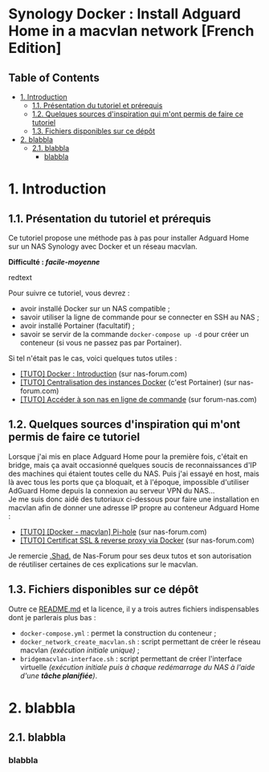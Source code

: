 # Synology Docker : Install Adguard Home in a macvlan network [French Edition] <!-- omit in toc -->

## Table of Contents <!-- omit in toc -->

- [1. Introduction](#1-introduction)
  - [1.1. Présentation du tutoriel et prérequis](#11-présentation-du-tutoriel-et-prérequis)
  - [1.2. Quelques sources d'inspiration qui m'ont permis de faire ce tutoriel](#12-quelques-sources-dinspiration-qui-mont-permis-de-faire-ce-tutoriel)
  - [1.3. Fichiers disponibles sur ce dépôt](#13-fichiers-disponibles-sur-ce-dépôt)
- [2. blabbla](#2-blabbla)
  - [2.1. blabbla](#21-blabbla)
    - [blabbla](#blabbla)

# 1. Introduction

## 1.1. Présentation du tutoriel et prérequis

Ce tutoriel propose une méthode pas à pas pour installer Adguard Home sur un NAS Synology avec Docker et un réseau macvlan.

**Difficulté : *facile-moyenne***

<span color="red">redtext</span>

Pour suivre ce tutoriel, vous devrez :

- avoir installé Docker sur un NAS compatible ;
- savoir utiliser la ligne de commande pour se connecter en SSH au NAS ;
- avoir installé Portainer (facultatif) ;
- savoir se servir de la commande `docker-compose up -d` pour créer un conteneur (si vous ne passez pas par Portainer).

Si tel n'était pas le cas, voici quelques tutos utiles :

- [[TUTO] Docker : Introduction](https://www.nas-forum.com/forum/topic/65309-tuto-docker-introduction/) (sur nas-forum.com)
- [[TUTO] Centralisation des instances Docker](https://www.nas-forum.com/forum/topic/66422-tuto-centralisation-des-instances-docker/) (c'est Portainer) (sur nas-forum.com)
- [[TUTO] Accéder à son nas en ligne de commande](https://www.forum-nas.fr/viewtopic.php?f=56&t=11461) (sur forum-nas.com)

## 1.2. Quelques sources d'inspiration qui m'ont permis de faire ce tutoriel

Lorsque j'ai mis en place Adguard Home pour la première fois, c'était en bridge, mais ça avait occasionné quelques soucis de reconnaissances d'IP des machines qui étaient toutes celle du NAS. Puis j'ai essayé en host, mais là avec tous les ports que ça bloquait, et à l'époque, impossible d'utiliser AdGuard Home depuis la connexion au serveur VPN du NAS... <br/>
Je me suis donc aidé des tutoriaux ci-dessous pour faire une installation en macvlan afin de donner une adresse IP propre au conteneur Adguard Home :

- [[TUTO] [Docker - macvlan] Pi-hole](https://www.nas-forum.com/forum/topic/69319-tuto-docker-macvlan-pi-hole/) (sur nas-forum.com)
- [[TUTO] Certificat SSL & reverse proxy via Docker](https://www.nas-forum.com/forum/topic/67311-tuto-certificat-ssl-reverse-proxy-via-docker/)  (sur nas-forum.com)

Je remercie [.Shad.](https://www.nas-forum.com/forum/profile/74532-shad/) de Nas-Forum pour ses deux tutos et son autorisation de réutiliser certaines de ces explications sur le macvlan.

## 1.3. Fichiers disponibles sur ce dépôt

Outre ce [README.md](https://github.com/MilesTEG1/Synology-Docker-Adguard-Home-in-a-macvlan-network/blob/main/README.md) et la licence, il y a trois autres fichiers indispensables dont je parlerais plus bas :

- `docker-compose.yml` : permet la construction du conteneur ;
- `docker_network_create_macvlan.sh` : script permettant de créer le réseau macvlan *(exécution initiale unique)* ;
- `bridgemacvlan-interface.sh` : script permettant de créer l'interface virtuelle *(exécution initiale puis à chaque redémarrage du NAS à l'aide d'une **tâche planifiée**)*.

# 2. blabbla




## 2.1. blabbla

### blabbla